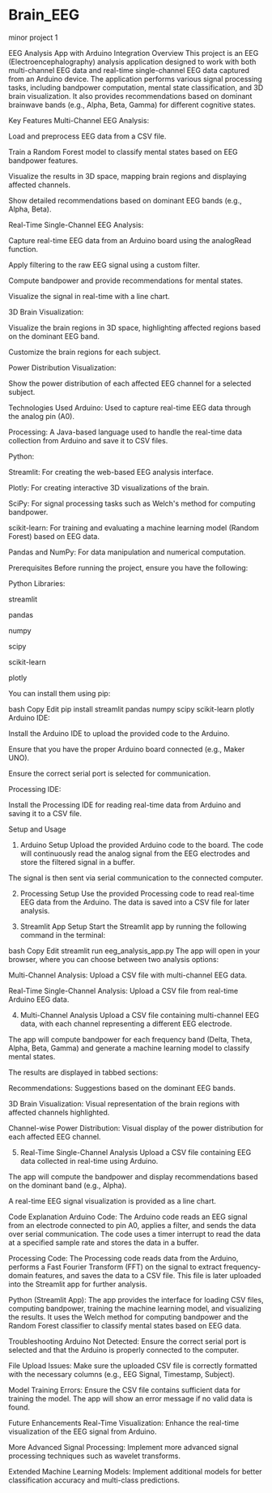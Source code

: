 # Brain_EEG
minor project 1

EEG Analysis App with Arduino Integration
Overview
This project is an EEG (Electroencephalography) analysis application designed to work with both multi-channel EEG data and real-time single-channel EEG data captured from an Arduino device. The application performs various signal processing tasks, including bandpower computation, mental state classification, and 3D brain visualization. It also provides recommendations based on dominant brainwave bands (e.g., Alpha, Beta, Gamma) for different cognitive states.

Key Features
Multi-Channel EEG Analysis:

Load and preprocess EEG data from a CSV file.

Train a Random Forest model to classify mental states based on EEG bandpower features.

Visualize the results in 3D space, mapping brain regions and displaying affected channels.

Show detailed recommendations based on dominant EEG bands (e.g., Alpha, Beta).

Real-Time Single-Channel EEG Analysis:

Capture real-time EEG data from an Arduino board using the analogRead function.

Apply filtering to the raw EEG signal using a custom filter.

Compute bandpower and provide recommendations for mental states.

Visualize the signal in real-time with a line chart.

3D Brain Visualization:

Visualize the brain regions in 3D space, highlighting affected regions based on the dominant EEG band.

Customize the brain regions for each subject.

Power Distribution Visualization:

Show the power distribution of each affected EEG channel for a selected subject.

Technologies Used
Arduino: Used to capture real-time EEG data through the analog pin (A0).

Processing: A Java-based language used to handle the real-time data collection from Arduino and save it to CSV files.

Python:

Streamlit: For creating the web-based EEG analysis interface.

Plotly: For creating interactive 3D visualizations of the brain.

SciPy: For signal processing tasks such as Welch's method for computing bandpower.

scikit-learn: For training and evaluating a machine learning model (Random Forest) based on EEG data.

Pandas and NumPy: For data manipulation and numerical computation.

Prerequisites
Before running the project, ensure you have the following:

Python Libraries:

streamlit

pandas

numpy

scipy

scikit-learn

plotly

You can install them using pip:

bash
Copy
Edit
pip install streamlit pandas numpy scipy scikit-learn plotly
Arduino IDE:

Install the Arduino IDE to upload the provided code to the Arduino.

Ensure that you have the proper Arduino board connected (e.g., Maker UNO).

Ensure the correct serial port is selected for communication.

Processing IDE:

Install the Processing IDE for reading real-time data from Arduino and saving it to a CSV file.

Setup and Usage
1. Arduino Setup
Upload the provided Arduino code to the board. The code will continuously read the analog signal from the EEG electrodes and store the filtered signal in a buffer.

The signal is then sent via serial communication to the connected computer.

2. Processing Setup
Use the provided Processing code to read real-time EEG data from the Arduino. The data is saved into a CSV file for later analysis.

3. Streamlit App Setup
Start the Streamlit app by running the following command in the terminal:

bash
Copy
Edit
streamlit run eeg_analysis_app.py
The app will open in your browser, where you can choose between two analysis options:

Multi-Channel Analysis: Upload a CSV file with multi-channel EEG data.

Real-Time Single-Channel Analysis: Upload a CSV file from real-time Arduino EEG data.

4. Multi-Channel Analysis
Upload a CSV file containing multi-channel EEG data, with each channel representing a different EEG electrode.

The app will compute bandpower for each frequency band (Delta, Theta, Alpha, Beta, Gamma) and generate a machine learning model to classify mental states.

The results are displayed in tabbed sections:

Recommendations: Suggestions based on the dominant EEG bands.

3D Brain Visualization: Visual representation of the brain regions with affected channels highlighted.

Channel-wise Power Distribution: Visual display of the power distribution for each affected EEG channel.

5. Real-Time Single-Channel Analysis
Upload a CSV file containing EEG data collected in real-time using Arduino.

The app will compute the bandpower and display recommendations based on the dominant band (e.g., Alpha).

A real-time EEG signal visualization is provided as a line chart.

Code Explanation
Arduino Code:
The Arduino code reads an EEG signal from an electrode connected to pin A0, applies a filter, and sends the data over serial communication. The code uses a timer interrupt to read the data at a specified sample rate and stores the data in a buffer.

Processing Code:
The Processing code reads data from the Arduino, performs a Fast Fourier Transform (FFT) on the signal to extract frequency-domain features, and saves the data to a CSV file. This file is later uploaded into the Streamlit app for further analysis.

Python (Streamlit App):
The app provides the interface for loading CSV files, computing bandpower, training the machine learning model, and visualizing the results. It uses the Welch method for computing bandpower and the Random Forest classifier to classify mental states based on EEG data.

Troubleshooting
Arduino Not Detected: Ensure the correct serial port is selected and that the Arduino is properly connected to the computer.

File Upload Issues: Make sure the uploaded CSV file is correctly formatted with the necessary columns (e.g., EEG Signal, Timestamp, Subject).

Model Training Errors: Ensure the CSV file contains sufficient data for training the model. The app will show an error message if no valid data is found.

Future Enhancements
Real-Time Visualization: Enhance the real-time visualization of the EEG signal from Arduino.

More Advanced Signal Processing: Implement more advanced signal processing techniques such as wavelet transforms.

Extended Machine Learning Models: Implement additional models for better classification accuracy and multi-class predictions.



